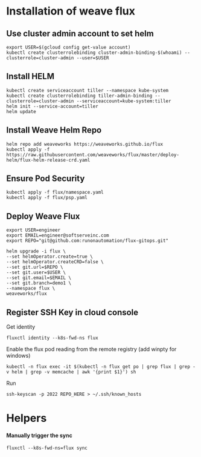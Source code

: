 # Installation of weave flux

## Use cluster admin account to set helm
```
export USER=$(gcloud config get-value account)
kubectl create clusterrolebinding cluster-admin-binding-$(whoami) --clusterrole=cluster-admin --user=$USER
```

## Install HELM
```
kubectl create serviceaccount tiller --namespace kube-system
kubectl create clusterrolebinding tiller-admin-binding --clusterrole=cluster-admin --serviceaccount=kube-system:tiller
helm init --service-account=tiller
helm update
```

## Install Weave Helm Repo
```
helm repo add weaveworks https://weaveworks.github.io/flux
kubectl apply -f https://raw.githubusercontent.com/weaveworks/flux/master/deploy-helm/flux-helm-release-crd.yaml
```

## Ensure Pod Security
```
kubectl apply -f flux/namespace.yaml
kubectl apply -f flux/psp.yaml
```

## Deploy Weave Flux 
```
export USER=engineer
export EMAIL=engineer@softserveinc.com
export REPO="git@github.com:runonautomation/flux-gitops.git" 

helm upgrade -i flux \
--set helmOperator.create=true \
--set helmOperator.createCRD=false \
--set git.url=$REPO \
--set git.user=$USER \
--set git.email=$EMAIL \
--set git.branch=demo1 \
--namespace flux \
weaveworks/flux
```

## Register SSH Key in cloud console
Get identity
```
fluxctl identity --k8s-fwd-ns flux
```

Enable the flux pod reading from the remote registry (add winpty for windows)
```
kubectl -n flux exec -it $(kubectl -n flux get po | grep flux | grep -v helm | grep -v memcache | awk '{print $1}') sh
```
Run 
```
ssh-keyscan -p 2022 REPO_HERE > ~/.ssh/known_hosts
```

# Helpers
#### Manually trigger the sync 
```
fluxctl --k8s-fwd-ns=flux sync
```